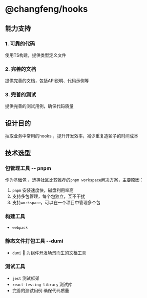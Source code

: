 # @changfeng/hooks
## 能力支持
### 1. 可靠的代码
使用TS构建，提供类型定义文件

### 2. 完善的文档
提供完善的文档，包括API说明、代码示例等

### 3. 完善的测试
提供完善的测试用例，确保代码质量

## 设计目的
抽取业务中常用的hooks ，提升开发效率，减少重复造轮子的时间成本

## 技术选型
### 包管理工具 -- pnpm

作为基础包 ，选择社区比较推荐的`pnpm workspace`解决方案，主要原因：
1. `pnpm` 安装速度快，磁盘利用率高
2. 支持多包管理，每个包独立，互不干扰
3. 支持`workspace`，可以在一个项目中管理多个包

### 构建工具
- `webpack`

### 静态文件打包工具  --dumi
- `dumi` 📖 为组件开发场景而生的文档工具

 ### 测试工具
 - `jest`  测试框架
 - `react-testing-library`  测试库
 - 完善的测试用例  确保代码质量
